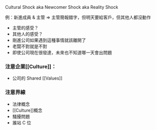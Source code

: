 Cultural Shock
aka Newcomer Shock
aka Reality Shock

例：新進成員 & 主管 => 主管簡報錯字，但明天要給客戶，但其他人都沒動作
- 主管的感受？
- 其他人的感受？
- 剛進公司如果遇到這種事情就該離開了
- 老闆不對就是不對
- 即使公司現在很發達，未來也不知道哪一天會出問題

### 注意企業[[Culture]]：
- 公司的 Shared [[Values]]
### 注意界線
- 法律概念
- [[Culture]]概念
- 騷擾問題
- 誰站 C 位



